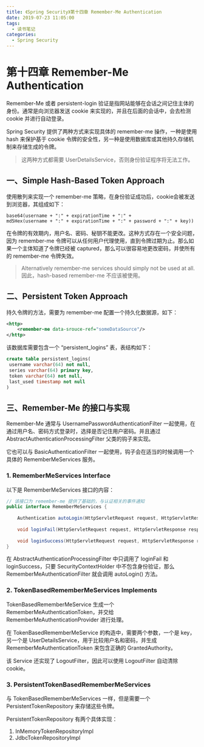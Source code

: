 ```yaml
---
title: 《Spring Security》第十四章 Remember-Me Authentication
date: 2019-07-23 11:05:00
tags: 
  - 读书笔记
categories:
  - Spring Security
---
```


# 第十四章 Remember-Me Authentication

Remember-Me 或者 persistent-login 验证是指网站能够在会话之间记住主体的身份。通常是向浏览器发送 cookie 来实现的，并且在后面的会话中，会去检测 cookie 并进行自动登录。

Spring Security 提供了两种方式来实现具体的 remember-me 操作，一种是使用 hash 来保护基于 cookie 令牌的安全性，另一种是使用数据库或其他持久存储机制来存储生成的令牌。

> 这两种方式都需要 UserDetailsService，否则身份验证程序将无法工作。

## 一、Simple Hash-Based Token Approach

使用散列来实现一个 remember-me 策略，在身份验证成功后，cookie会被发送到浏览器，其组成如下：

```text
base64(username + ":" + expirationTime + ":" +
md5Hex(username + ":" + expirationTime + ":" + password + ":" + key))
```

在令牌的有效期内，用户名、密码、秘钥不能更改。这种方式存在一个安全问题，因为 remember-me 令牌可以从任何用户代理使用，直到令牌过期为止。那么如果一个主体知道了令牌已经被 captured，那么可以很容易地更改密码，并使所有的 remember-me 令牌失效。

> Alternatively remember-me services should simply not be used at all.    因此，hash-based remember-me 不应该被使用。

## 二、Persistent Token Approach

持久令牌的方法，需要为 remember-me 配置一个持久化数据源，如下：

```xml
<http>
	<remember-me data-srouce-ref="someDataSource"/>
</http>
```

该数据库需要包含一个 “persistent_logins” 表，表结构如下：

```sql
create table persistent_logins(
 username varchar(64) not null,
 series varchar(64) primary key,
 token varchar(64) not null,
 last_used timestamp not null
)
```

## 三、Remember-Me 的接口与实现

Remember-Me 通常与 UsernamePasswordAuthenticationFilter 一起使用，在通过用户名、密码方式登录时，选择是否记住用户密码。并且通过 AbstractAuthenticationProcessingFilter 父类的钩子来实现。

它也可以与 BasicAuthenticationFilter 一起使用，钩子会在适当的时候调用一个具体的 RememberMeServices 服务。

### 1. RememberMeServices Interface

以下是 RememberMeServices 接口的内容：

```java
// 该接口为 remember-me 提供了基础的，与认证相关的事件通知
public interface RememberMeServices {
    
    Authentication autoLogin(HttpServletRequest request, HttpServletResponse response);
    
    void loginFail(HttpServletRequest request, HttpServletResponse response);
    
    void loginSuccess(HttpServletRequest request, HttpServletResponse response, Authentication successfulAuthentication);
}
```

在 AbstractAuthenticationProcessingFilter 中只调用了 loginFail 和 loginSuccess，只要 SecurityContextHolder 中不包含身份验证，那么 RememberMeAuthenticationFilter 就会调用 autoLogin() 方法。

### 2. TokenBasedRememberMeServices Implements

TokenBasedRememberMeService 生成一个 RememberMeAuthenticationToken，并交给 RememberMeAuthenticationProvider 进行处理。

在 TokenBasedRememberMeService 的构造中，需要两个参数，一个是 key，另一个是 UserDetailsService，用于比较用户名和密码，并生成 RememberMeAuthenticationToken 来包含正确的 GrantedAuthority。

该 Service 还实现了 LogoutFilter，因此可以使用 LogoutFilter 自动清除 cookie。

### 3. PersistentTokenBasedRememberMeServices

与 TokenBasedRememberMeServices 一样，但是需要一个 PersistentTokenRepository 来存储这些令牌。

PersistentTokenRepository 有两个具体实现：

1. InMemoryTokenRepositoryImpl
2. JdbcTokenRepositoryImpl
